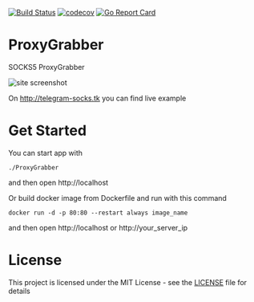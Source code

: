 [![Build Status](https://travis-ci.org/trigun117/ProxyGrabber.svg?branch=master)](https://travis-ci.org/trigun117/ProxyGrabber) [![codecov](https://codecov.io/gh/trigun117/ProxyGrabber/branch/master/graph/badge.svg)](https://codecov.io/gh/trigun117/ProxyGrabber) [![Go Report Card](https://goreportcard.com/badge/github.com/trigun117/ProxyGrabber)](https://goreportcard.com/report/github.com/trigun117/ProxyGrabber)
# ProxyGrabber

SOCKS5 ProxyGrabber

![site screenshot](https://github.com/trigun117/ProxyGrabber/blob/master/image.JPG)

On http://telegram-socks.tk you can find live example

# Get Started

You can start app with
```
./ProxyGrabber
```
and then open http://localhost

Or build docker image from Dockerfile and run with this command
```
docker run -d -p 80:80 --restart always image_name
```
and then open http://localhost or http://your_server_ip

# License

This project is licensed under the MIT License - see the [LICENSE](LICENSE) file for details
